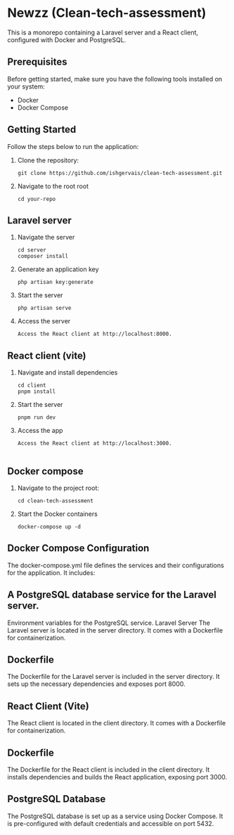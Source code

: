 # Newzz (Clean-tech-assessment)

This is a monorepo containing a Laravel server and a React client, configured with Docker and PostgreSQL.

## Prerequisites

Before getting started, make sure you have the following tools installed on your system:

- Docker
- Docker Compose

## Getting Started

Follow the steps below to run the application:

1. Clone the repository:

   ```shell
   git clone https://github.com/ishgervais/clean-tech-assessment.git
2. Navigate to the root root

    ```shell
    cd your-repo

## Laravel server

1. Navigate the server

    ```shell
    cd server
    composer install
    ```
2. Generate an application key

    ```shell
    php artisan key:generate
3. Start the server
    ```shell
    php artisan serve

4. Access the server

    ```shell
    Access the React client at http://localhost:8000.

## React client (vite)

1. Navigate and install dependencies

    ```shell
    cd client
    pnpm install
2. Start the server
    ```shell
    pnpm run dev

3. Access the app

    ```shell
    Access the React client at http://localhost:3000.


## Docker compose

1. Navigate to the project root:

    ```shell
    cd clean-tech-assessment
2. Start the Docker containers

    ```shell
    docker-compose up -d

## Docker Compose Configuration
The docker-compose.yml file defines the services and their configurations for the application. It includes:

## A PostgreSQL database service for the Laravel server.
Environment variables for the PostgreSQL service.
Laravel Server
The Laravel server is located in the server directory. It comes with a Dockerfile for containerization.

## Dockerfile
The Dockerfile for the Laravel server is included in the server directory. It sets up the necessary dependencies and exposes port 8000.

## React Client (Vite)
The React client is located in the client directory. It comes with a Dockerfile for containerization.

## Dockerfile
The Dockerfile for the React client is included in the client directory. It installs dependencies and builds the React application, exposing port 3000.

## PostgreSQL Database
The PostgreSQL database is set up as a service using Docker Compose. It is pre-configured with default credentials and accessible on port 5432.

